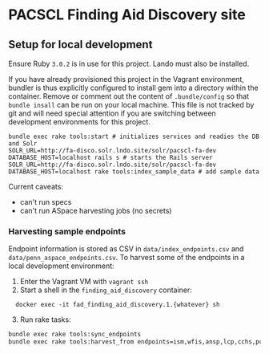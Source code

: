 # PACSCL Finding Aid Discovery site

## Setup for local development

Ensure Ruby `3.0.2` is in use for this project. Lando must also be installed.

If you have already provisioned this project in the Vagrant environment, bundler is thus explicitly configured to install gem into a directory within the container. Remove or comment out the content of `.bundle/config` so that `bundle insall` can be run on your local machine. This file is not tracked by git and will need special attention if you are switching between development environments for this project.

```
bundle exec rake tools:start # initializes services and readies the DB and Solr
SOLR_URL=http://fa-disco.solr.lndo.site/solr/pacscl-fa-dev DATABASE_HOST=localhost rails s # starts the Rails server
SOLR_URL=http://fa-disco.solr.lndo.site/solr/pacscl-fa-dev DATABASE_HOST=localhost rake tools:index_sample_data # add sample data
```

Current caveats:
- can't run specs
- can't run ASpace harvesting jobs (no secrets)

### Harvesting sample endpoints

Endpoint information is stored as CSV in `data/index_endpoints.csv` and `data/penn_aspace_endpoints.csv`. To harvest some of the endpoints in a local development environment:

1. Enter the Vagrant VM with `vagrant ssh`
2. Start a shell in the `finding_aid_discovery` container:
```
  docker exec -it fad_finding_aid_discovery.1.{whatever} sh
```
3. Run rake tasks:
```bash
bundle exec rake tools:sync_endpoints
bundle exec rake tools:harvest_from endpoints=ism,wfis,ansp,lcp,cchs,pca
```
